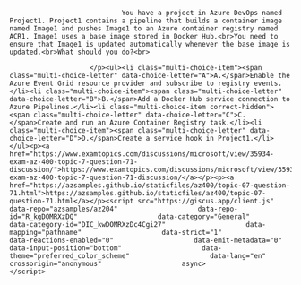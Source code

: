 <p class="card-text">
							
								You have a project in Azure DevOps named Project1. Project1 contains a pipeline that builds a container image named Image1 and pushes Image1 to an Azure container registry named ACR1. Image1 uses a base image stored in Docker Hub.<br>You need to ensure that Image1 is updated automatically whenever the base image is updated.<br>What should you do?<br>
							
						</p><ul><li class="multi-choice-item"><span class="multi-choice-letter" data-choice-letter="A">A.</span>Enable the Azure Event Grid resource provider and subscribe to registry events.</li><li class="multi-choice-item"><span class="multi-choice-letter" data-choice-letter="B">B.</span>Add a Docker Hub service connection to Azure Pipelines.</li><li class="multi-choice-item correct-hidden"><span class="multi-choice-letter" data-choice-letter="C">C.</span>Create and run an Azure Container Registry task.</li><li class="multi-choice-item"><span class="multi-choice-letter" data-choice-letter="D">D.</span>Create a service hook in Project1.</li></ul><p><a href="https://www.examtopics.com/discussions/microsoft/view/35934-exam-az-400-topic-7-question-71-discussion/">https://www.examtopics.com/discussions/microsoft/view/35934-exam-az-400-topic-7-question-71-discussion/</a></p><p><a href="https://azsamples.github.io/staticfiles/az400/topic-07-question-71.html">https://azsamples.github.io/staticfiles/az400/topic-07-question-71.html</a></p><script src="https://giscus.app/client.js"                    data-repo="azsamples/az204"                    data-repo-id="R_kgDOMRXzDQ"                    data-category="General"                    data-category-id="DIC_kwDOMRXzDc4Cgi27"                    data-mapping="pathname"                    data-strict="1"                    data-reactions-enabled="0"                    data-emit-metadata="0"                    data-input-position="bottom"                    data-theme="preferred_color_scheme"                    data-lang="en"                    crossorigin="anonymous"                    async>                    </script>